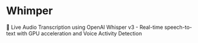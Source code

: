 # Whimper
🎤 Live Audio Transcription using OpenAI Whisper v3 - Real-time speech-to-text with GPU acceleration and Voice Activity Detection
